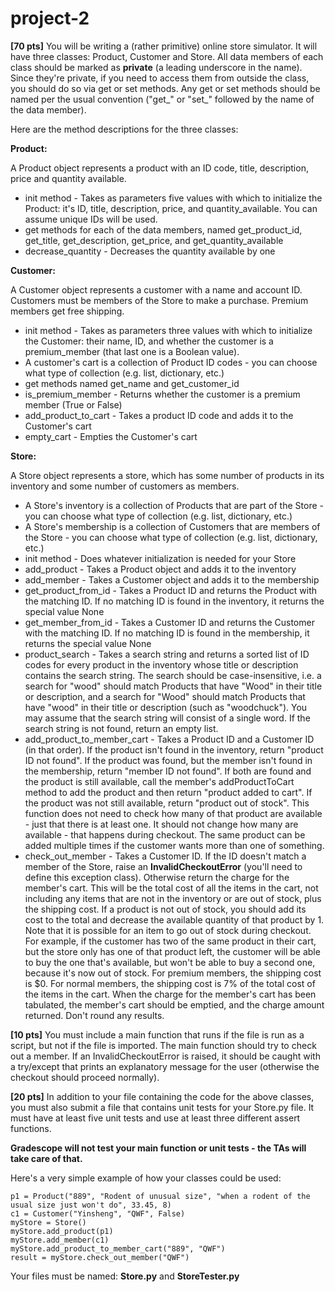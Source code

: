 # project-2

**[70 pts]**  You will be writing a (rather primitive) online store simulator. It will have three classes: Product, Customer and Store. All data members of each class should be marked as **private** (a leading underscore in the name). Since they're private, if you need to access them from outside the class, you should do so via get or set methods. Any get or set methods should be named per the usual convention ("get_" or "set_" followed by the name of the data member). 

Here are the method descriptions for the three classes:

**Product:**

A Product object represents a product with an ID code, title, description, price and quantity available.

* init method - Takes as parameters five values with which to initialize the Product: it's ID, title, description, price, and quantity_available.  You can assume unique IDs will be used.
* get methods for each of the data members, named get_product_id, get_title, get_description, get_price, and get_quantity_available
* decrease_quantity - Decreases the quantity available by one

**Customer:**

A Customer object represents a customer with a name and account ID. Customers must be members of the Store to make a purchase. Premium members get free shipping.

* init method - Takes as parameters three values with which to initialize the Customer: their name, ID, and whether the customer is a premium_member (that last one is a Boolean value). 
* A customer's cart is a collection of Product ID codes - you can choose what type of collection (e.g. list, dictionary, etc.)
* get methods named get_name and get_customer_id
* is_premium_member - Returns whether the customer is a premium member (True or False)
* add_product_to_cart - Takes a product ID code and adds it to the Customer's cart
* empty_cart - Empties the Customer's cart

**Store:**

A Store object represents a store, which has some number of products in its inventory and some number of customers as members.
* A Store's inventory is a collection of Products that are part of the Store - you can choose what type of collection (e.g. list, dictionary, etc.)
* A Store's membership is a collection of Customers that are members of the Store - you can choose what type of collection (e.g. list, dictionary, etc.)
* init method - Does whatever initialization is needed for your Store
* add_product - Takes a Product object and adds it to the inventory
* add_member - Takes a Customer object and adds it to the membership
* get_product_from_id - Takes a Product ID and returns the Product with the matching ID. If no matching ID is found in the inventory, it returns the special value None
* get_member_from_id - Takes a Customer ID and returns the Customer with the matching ID. If no matching ID is found in the membership, it returns the special value None
* product_search - Takes a search string and returns a sorted list of ID codes for every product in the inventory whose title or description contains the search string. The search should be case-insensitive, i.e. a search for "wood" should match Products that have "Wood" in their title or description, and a search for "Wood" should match Products that have "wood" in their title or description (such as "woodchuck"). You may assume that the search string will consist of a single word. If the search string is not found, return an empty list.
* add_product_to_member_cart - Takes a Product ID and a Customer ID (in that order).  If the product isn't found in the inventory, return "product ID not found". If the product was found, but the member isn't found in the membership, return "member ID not found". If both are found and the product is still available, call the member's addProductToCart method to add the product and then return "product added to cart". If the product was not still available, return "product out of stock". This function does not need to check how many of that product are available - just that there is at least one. It should not change how many are available - that happens during checkout. The same product can be added multiple times if the customer wants more than one of something.
* check_out_member - Takes a Customer ID.  If the ID doesn't match a member of the Store, raise an **InvalidCheckoutError** (you'll need to define this exception class). Otherwise return the charge for the member's cart. This will be the total cost of all the items in the cart, not including any items that are not in the inventory or are out of stock, plus the shipping cost. If a product is not out of stock, you should add its cost to the total and decrease the available quantity of that product by 1. Note that it is possible for an item to go out of stock during checkout. For example, if the customer has two of the same product in their cart, but the store only has one of that product left, the customer will be able to buy the one that's available, but won't be able to buy a second one, because it's now out of stock. For premium members, the shipping cost is $0. For normal members, the shipping cost is 7% of the total cost of the items in the cart. When the charge for the member's cart has been tabulated, the member's cart should be emptied, and the charge amount returned.  Don't round any results.

**[10 pts]**  You must include a main function that runs if the file is run as a script, but not if the file is imported.  The main function should try to check out a member.  If an InvalidCheckoutError is raised, it should be caught with a try/except that prints an explanatory message for the user (otherwise the checkout should proceed normally).

**[20 pts]**  In addition to your file containing the code for the above classes, you must also submit a file that contains unit tests for your Store.py file.  It must have at least five unit tests and use at least three different assert functions.

**Gradescope will not test your main function or unit tests - the TAs will take care of that.**

Here's a very simple example of how your classes could be used:
```
p1 = Product("889", "Rodent of unusual size", "when a rodent of the usual size just won't do", 33.45, 8)
c1 = Customer("Yinsheng", "QWF", False)
myStore = Store()
myStore.add_product(p1)
myStore.add_member(c1)
myStore.add_product_to_member_cart("889", "QWF")
result = myStore.check_out_member("QWF")
```

Your files must be named: **Store.py** and **StoreTester.py**
